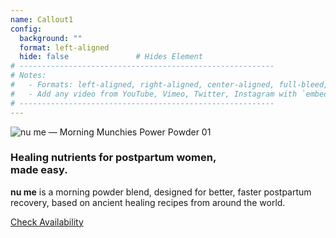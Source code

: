 ```yaml
---
name: Callout1
config:
  background: ""
  format: left-aligned
  hide: false               # Hides Element
# ---------------------------------------------------------
# Notes:
#   - Formats: left-aligned, right-aligned, center-aligned, full-bleed, big-numbers
#   - Add any video from YouTube, Vimeo, Twitter, Instagram with `embed: <URL TO VIDEO>`
# ---------------------------------------------------------
---
```


<section>

<img src="/images/nume-kit.png" class="nume-kit" alt="nu me &mdash; Morning Munchies Power Powder 01" />

</section>


<section>

### Healing nutrients for postpartum women,<br/>made easy.

**nu me** is a morning powder blend, designed for better, faster postpartum recovery, based on ancient healing recipes from around the world.

<a href="/#get-started" class="callout-cta">Check Availability</a>

</section>
